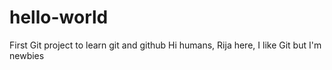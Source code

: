# hello-world
First Git project to learn git and github
Hi humans, 
Rija here, I like Git but I'm newbies 
